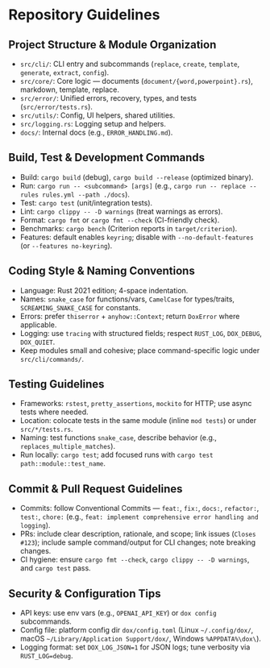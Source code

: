 # Repository Guidelines

## Project Structure & Module Organization
- `src/cli/`: CLI entry and subcommands (`replace`, `create`, `template`, `generate`, `extract`, `config`).
- `src/core/`: Core logic — documents (`document/{word,powerpoint}.rs`), markdown, template, replace.
- `src/error/`: Unified errors, recovery, types, and tests (`src/error/tests.rs`).
- `src/utils/`: Config, UI helpers, shared utilities.
- `src/logging.rs`: Logging setup and helpers.
- `docs/`: Internal docs (e.g., `ERROR_HANDLING.md`).

## Build, Test & Development Commands
- Build: `cargo build` (debug), `cargo build --release` (optimized binary).
- Run: `cargo run -- <subcommand> [args]` (e.g., `cargo run -- replace --rules rules.yml --path ./docs`).
- Test: `cargo test` (unit/integration tests).
- Lint: `cargo clippy -- -D warnings` (treat warnings as errors).
- Format: `cargo fmt` or `cargo fmt --check` (CI-friendly check).
- Benchmarks: `cargo bench` (Criterion reports in `target/criterion`).
- Features: default enables `keyring`; disable with `--no-default-features` (or `--features no-keyring`).

## Coding Style & Naming Conventions
- Language: Rust 2021 edition; 4-space indentation.
- Names: `snake_case` for functions/vars, `CamelCase` for types/traits, `SCREAMING_SNAKE_CASE` for constants.
- Errors: prefer `thiserror` + `anyhow::Context`; return `DoxError` where applicable.
- Logging: use `tracing` with structured fields; respect `RUST_LOG`, `DOX_DEBUG`, `DOX_QUIET`.
- Keep modules small and cohesive; place command-specific logic under `src/cli/commands/`.

## Testing Guidelines
- Frameworks: `rstest`, `pretty_assertions`, `mockito` for HTTP; use async tests where needed.
- Location: colocate tests in the same module (inline `mod tests`) or under `src/*/tests.rs`.
- Naming: test functions `snake_case`, describe behavior (e.g., `replaces_multiple_matches`).
- Run locally: `cargo test`; add focused runs with `cargo test path::module::test_name`.

## Commit & Pull Request Guidelines
- Commits: follow Conventional Commits — `feat:`, `fix:`, `docs:`, `refactor:`, `test:`, `chore:` (e.g., `feat: implement comprehensive error handling and logging`).
- PRs: include clear description, rationale, and scope; link issues (`Closes #123`); include sample command/output for CLI changes; note breaking changes.
- CI hygiene: ensure `cargo fmt --check`, `cargo clippy -- -D warnings`, and `cargo test` pass.

## Security & Configuration Tips
- API keys: use env vars (e.g., `OPENAI_API_KEY`) or `dox config` subcommands.
- Config file: platform config dir `dox/config.toml` (Linux `~/.config/dox/`, macOS `~/Library/Application Support/dox/`, Windows `%APPDATA%\dox\`).
- Logging format: set `DOX_LOG_JSON=1` for JSON logs; tune verbosity via `RUST_LOG=debug`.
